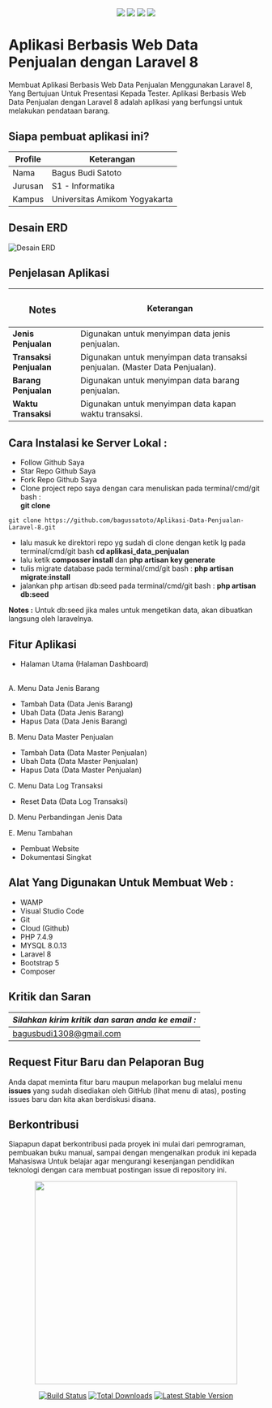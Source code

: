 <p align="center">
<img align="center" src="http://ForTheBadge.com/images/badges/built-with-love.svg"> <img align="center" src="http://ForTheBadge.com/images/badges/uses-html.svg"> <img align="center" src="http://ForTheBadge.com/images/badges/makes-people-smile.svg"> <img align="center" src="http://ForTheBadge.com/images/badges/built-by-developers.svg">
</p>

# Aplikasi Berbasis Web Data Penjualan dengan Laravel 8

Membuat Aplikasi Berbasis Web Data Penjualan Menggunakan Laravel 8, Yang Bertujuan Untuk Presentasi Kepada Tester. Aplikasi Berbasis Web Data Penjualan dengan Laravel 8 adalah aplikasi yang berfungsi untuk melakukan pendataan barang.

## Siapa pembuat aplikasi ini?

| Profile        |  Keterangan                      |
|----------------|----------------------------------|
| Nama           | Bagus Budi Satoto                |
| Jurusan        | S1 - Informatika                 |
| Kampus         | Universitas Amikom Yogyakarta    |



## Desain ERD

<img src="public/assets_readme/img/Desain_ERD.png" alt="Desain ERD">


## Penjelasan Aplikasi

|<h3>Notes  </h3>       |       Keterangan                                                                  |
|-----------------------|-----------------------------------------------------------------------------------|
|<b>Jenis Penjualan     | </b>Digunakan untuk menyimpan data jenis penjualan.                               |
|<b>Transaksi Penjualan | </b>Digunakan untuk menyimpan data transaksi penjualan. (Master Data Penjualan).  |
|<b>Barang Penjualan    | </b>Digunakan untuk menyimpan data barang penjualan.                              |
|<b>Waktu Transaksi     | </b>Digunakan untuk menyimpan data kapan waktu transaksi.                         |


## Cara Instalasi ke Server Lokal :

-   Follow Github Saya
-   Star Repo Github Saya
-   Fork Repo Github Saya
-   Clone project repo saya dengan cara menuliskan pada terminal/cmd/git bash :<br> <b>git clone</b>
``````
git clone https://github.com/bagussatoto/Aplikasi-Data-Penjualan-Laravel-8.git
`````` 
-   lalu masuk ke direktori repo yg sudah di clone dengan ketik lg pada terminal/cmd/git bash <b>cd aplikasi_data_penjualan</b>
-   lalu ketik <b>composser install </b> dan <b>php artisan key generate</b>
-   tulis migrate database pada terminal/cmd/git bash : <b>php artisan migrate:install</b>
-   jalankan php artisan db:seed pada terminal/cmd/git bash : <b>php artisan db:seed</b>

<b>Notes :</b> Untuk db:seed jika males untuk mengetikan data, akan dibuatkan langsung oleh laravelnya.

## Fitur Aplikasi

-   Halaman Utama (Halaman Dashboard)<br><br>

A. Menu Data Jenis Barang<br>

-   Tambah Data (Data Jenis Barang)<br>
-   Ubah Data (Data Jenis Barang)<br>
-   Hapus Data (Data Jenis Barang)<br>

B. Menu Data Master Penjualan<br>

-   Tambah Data (Data Master Penjualan)<br>
-   Ubah Data (Data Master Penjualan)<br>
-   Hapus Data (Data Master Penjualan)<br>

C. Menu Data Log Transaksi<br>

-   Reset Data (Data Log Transaksi)<br>

D. Menu Perbandingan Jenis Data

E. Menu Tambahan

-   Pembuat Website
-   Dokumentasi Singkat

## Alat Yang Digunakan Untuk Membuat Web :

-   WAMP
-   Visual Studio Code
-   Git
-   Cloud (Github)
-   PHP 7.4.9
-   MYSQL 8.0.13
-   Laravel 8
-   Bootstrap 5
-   Composer



## Kritik dan Saran

| *_Silahkan kirim kritik dan saran anda ke email :_*  |
|------------------------------------------------------|
| bagusbudi1308@gmail.com                              |


## Request Fitur Baru dan Pelaporan Bug

Anda dapat meminta fitur baru maupun melaporkan bug melalui menu **issues** yang sudah disediakan oleh GitHub (lihat menu di atas), posting issues baru dan kita akan berdiskusi disana.


## Berkontribusi

Siapapun dapat berkontribusi pada proyek ini mulai dari pemrograman, pembuakan buku manual, sampai dengan mengenalkan produk ini kepada Mahasiswa 
Untuk belajar agar mengurangi kesenjangan pendidikan teknologi dengan cara membuat postingan issue di repository ini.

<p align="center"><a href="https://laravel.com" target="_blank"><img src="https://raw.githubusercontent.com/laravel/art/master/logo-lockup/5%20SVG/2%20CMYK/1%20Full%20Color/laravel-logolockup-cmyk-red.svg" width="400"></a></p>

<p align="center">
<a href="https://travis-ci.org/laravel/framework"><img src="https://travis-ci.org/laravel/framework.svg" alt="Build Status"></a>
<a href="https://packagist.org/packages/laravel/framework"><img src="https://img.shields.io/packagist/dt/laravel/framework" alt="Total Downloads"></a>
<a href="https://packagist.org/packages/laravel/framework"><img src="https://img.shields.io/packagist/v/laravel/framework" alt="Latest Stable Version"></a>
</p>



